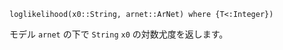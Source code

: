 ```
loglikelihood(x0::String, arnet::ArNet) where {T<:Integer})
```

モデル `arnet` の下で `String` `x0` の対数尤度を返します。
